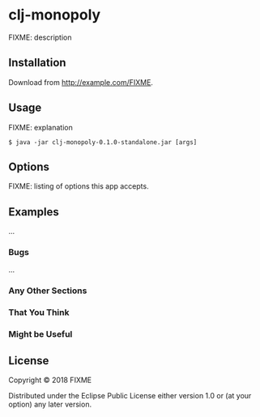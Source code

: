 # clj-monopoly

FIXME: description

## Installation

Download from http://example.com/FIXME.

## Usage

FIXME: explanation

    $ java -jar clj-monopoly-0.1.0-standalone.jar [args]

## Options

FIXME: listing of options this app accepts.

## Examples

...

### Bugs

...

### Any Other Sections
### That You Think
### Might be Useful

## License

Copyright © 2018 FIXME

Distributed under the Eclipse Public License either version 1.0 or (at
your option) any later version.
